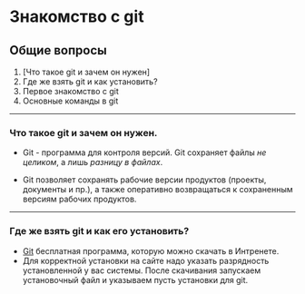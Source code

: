 # Знакомство с git

## Общие вопросы
1. [Что такое git и зачем он нужен]
2. Где же взять git и как установить?
3. Первое знакомство с git
4. Основные команды в git
---
### **Что такое git и зачем он нужен.**
* Git - программа для контроля версий. Git сохраняет файлы *не целиком*, а лишь *разницу в файлах*.

* Git позволяет сохранять рабочие версии продуктов (проекты, документы и пр.), а также оперативно возвращаться к сохраненным версиям рабочих продуктов.
---
### **Где же взять git и как его установить?**
* [Git](https://git-scm.com/downloads) бесплатная программа, которую можно скачать в Интренете. 
* Для корректной установки на сайте надо указать разрядность установленной у вас системы. После скачивания запускаем установочный файл и указываем пусть установки для git.